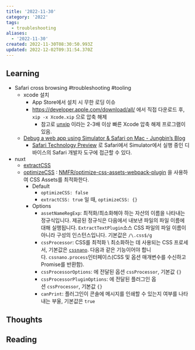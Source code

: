 ```yaml
---
title: '2022-11-30'
category: '2022'
tags:
  - troubleshooting
aliases:
  - '2022-11-30'
created: 2022-11-30T08:30:50.993Z
updated: 2022-12-02T09:31:54.370Z
---
```


## Learning

- Safari cross browsing #troubleshooting #tooling
  - xcode 설치
    - App Store에서 설치 시 무한 로딩 이슈
    - https://developer.apple.com/download/all/ 에서 직접 다운로드 후, `xip -x Xcode.xip` 으로 압축 해제
      - 참고로 [unxip](https://github.com/saagarjha/unxip/) 이라는 2-3배 이상 빠른 Xcode 압축 해제 프로그램이 있음.
  - [Debug a web app using Simulator & Safari on Mac - Jungbin’s Blog](https://blog.jungbin.kim/service/2019/07/20/ios-simulator-on-mac.html)
    - [Safari Technology Preview](https://developer.apple.com/safari/technology-preview/) 로 Safari에서 Simulator에서 실행 중인 디바이스의 Safari 개발자 도구에 접근할 수 있다.
- nuxt
  - [extractCSS](https://nuxtjs.org/docs/configuration-glossary/configuration-build#extractcss)
  - [optimizeCSS](https://nuxtjs.org/docs/configuration-glossary/configuration-build/#optimizecss) : [NMFR/optimize-css-assets-webpack-plugin](https://github.com/NMFR/optimize-css-assets-webpack-plugin) 을 사용하여 CSS Assets를 최적화한다.
    - Default
      - `optimizeCSS: false`
      - `extractCSS: true` 일 때, `optimizeCSS: {}`
    - Options
      - `assetNameRegExp`: 최적화/최소화해야 하는 자산의 이름을 나타내는 정규식입니다. 제공된 정규식은 다음에서 내보낸 파일의 파일 이름에 대해 실행됩니다. `ExtractTextPlugin`소스 CSS 파일의 파일 이름이 아니라 구성의 인스턴스입니다. 기본값은 `/\.css$/g`
      - `cssProcessor`: CSS를 최적화 \ 최소화하는 데 사용되는 CSS 프로세서, 기본값은 [`cssnano`](http://github.com/ben-eb/cssnano). 다음과 같은 기능이어야 합니다. `cssnano.process`인터페이스(CSS 및 옵션 매개변수를 수신하고 Promise를 반환함).
      - `cssProcessorOptions`: 에 전달된 옵션 `cssProcessor`, 기본값 `{}`
      - `cssProcessorPluginOptions`: 에 전달된 플러그인 옵션 `cssProcessor`, 기본값 `{}`
      - `canPrint`: 플러그인이 콘솔에 메시지를 인쇄할 수 있는지 여부를 나타내는 부울, 기본값은 `true`

## Thoughts

## Reading
